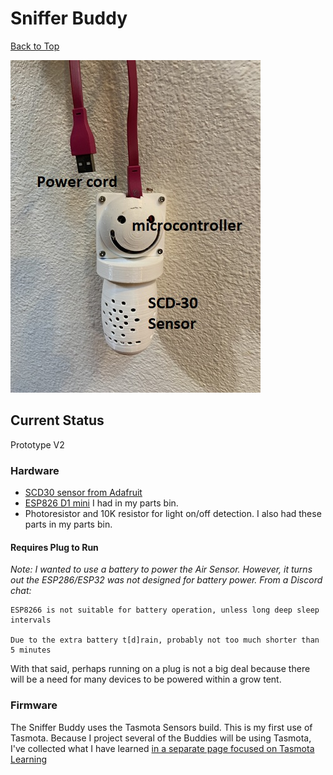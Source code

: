 # Sniffer Buddy 
[Back to Top](../README.md)

![Sniffer Buddy](../images/Sniffer_Buddy.JPEG)
## Current Status
Prototype V2


### Hardware
- [SCD30 sensor from Adafruit](https://www.adafruit.com/product/4867)
- [ESP826 D1 mini](https://i2.wp.com/randomnerdtutorials.com/wp-content/uploads/2019/05/ESP8266-WeMos-D1-Mini-pinout-gpio-pin.png?quality=100&strip=all&ssl=1) I had in my parts bin.
- Photoresistor and 10K resistor for light on/off detection.  I also had these parts in my parts bin.

#### Requires Plug to Run

_Note: I wanted to use a battery to power the Air Sensor.  However, it turns out the ESP286/ESP32 was not designed for battery power. From a Discord chat:_
```
ESP8266 is not suitable for battery operation, unless long deep sleep intervals

Due to the extra battery t[d]rain, probably not too much shorter than 5 minutes
```
With that said, perhaps running on a plug is not a big deal because there will be a need for many devices to be powered within a grow tent.

### Firmware
The Sniffer Buddy uses the Tasmota Sensors build.  This is my first use of Tasmota.  Because I project several of the Buddies will be using Tasmota, I've collected what I have learned [in a separate page focused on Tasmota Learning](../pages/Tasmota_learnings.md)